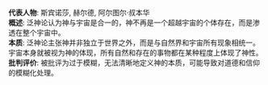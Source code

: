 
**代表人物**: 斯宾诺莎, 赫尔德, 阿尔图尔·叔本华  
**概述**: 泛神论认为神与宇宙是合一的，神不再是一个超越宇宙的个体存在，而是渗透在整个宇宙中。  
**本质**: 泛神论主张神并非独立于世界之外，而是与自然界和宇宙所有现象相统一。宇宙本身就被视为神的体现，所有自然和存在的事物都在某种程度上体现了神性。  
**批判评价**: 被批评为过于模糊，无法清晰地定义神的本质，可能导致对道德和信仰的模糊化处理。